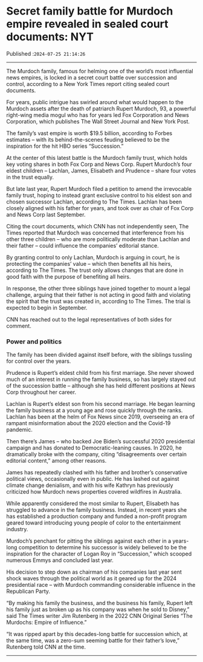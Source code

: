 # Secret family battle for Murdoch empire revealed in sealed court documents: NYT

Published :`2024-07-25 21:14:26`

---

The Murdoch family, famous for helming one of the world’s most influential news empires, is locked in a secret court battle over succession and control, according to a New York Times report citing sealed court documents.

For years, public intrigue has swirled around what would happen to the Murdoch assets after the death of patriarch Rupert Murdoch, 93, a powerful right-wing media mogul who has for years led Fox Corporation and News Corporation, which publishes The Wall Street Journal and New York Post.

The family’s vast empire is worth $19.5 billion, according to Forbes estimates – with its behind-the-scenes feuding believed to be the inspiration for the hit HBO series “Succession.”

At the center of this latest battle is the Murdoch family trust, which holds key voting shares in both Fox Corp and News Corp. Rupert Murdoch’s four eldest children – Lachlan, James, Elisabeth and Prudence – share four votes in the trust equally.

But late last year, Rupert Murdoch filed a petition to amend the irrevocable family trust, hoping to instead grant exclusive control to his eldest son and chosen successor Lachlan, according to The Times. Lachlan has been closely aligned with his father for years, and took over as chair of Fox Corp and News Corp last September.

Citing the court documents, which CNN has not independently seen, The Times reported that Murdoch was concerned that interference from his other three children – who are more politically moderate than Lachlan and their father – could influence the companies’ editorial stance.

By granting control to only Lachlan, Murdoch is arguing in court, he is protecting the companies’ value – which then benefits all his heirs, according to The Times. The trust only allows changes that are done in good faith with the purpose of benefiting all heirs.

In response, the other three siblings have joined together to mount a legal challenge, arguing that their father is not acting in good faith and violating the spirit that the trust was created in, according to The Times. The trial is expected to begin in September.

CNN has reached out to the legal representatives of both sides for comment.

### Power and politics

The family has been divided against itself before, with the siblings tussling for control over the years.

Prudence is Rupert’s eldest child from his first marriage. She never showed much of an interest in running the family business, so has largely stayed out of the succession battle – although she has held different positions at News Corp throughout her career.

Lachlan is Rupert’s eldest son from his second marriage. He began learning the family business at a young age and rose quickly through the ranks. Lachlan has been at the helm of Fox News since 2019, overseeing an era of rampant misinformation about the 2020 election and the Covid-19 pandemic.

Then there’s James – who backed Joe Biden’s successful 2020 presidential campaign and has donated to Democratic-leaning causes. In 2020, he dramatically broke with the company, citing “disagreements over certain editorial content,” among other reasons.

James has repeatedly clashed with his father and brother’s conservative political views, occasionally even in public. He has lashed out against climate change denialism, and with his wife Kathryn has previously criticized how Murdoch news properties covered wildfires in Australia.

While apparently considered the most similar to Rupert, Elisabeth has struggled to advance in the family business. Instead, in recent years she has established a production company and funded a non-profit program geared toward introducing young people of color to the entertainment industry.

Murdoch’s penchant for pitting the siblings against each other in a years-long competition to determine his successor is widely believed to be the inspiration for the character of Logan Roy in “Succession,” which scooped numerous Emmys and concluded last year.

His decision to step down as chairman of his companies last year sent shock waves through the political world as it geared up for the 2024 presidential race – with Murdoch commanding considerable influence in the Republican Party.

“By making his family the business, and the business his family, Rupert left his family just as broken up as his company was when he sold to Disney,” said The Times writer Jim Rutenberg in the 2022 CNN Original Series “The Murdochs: Empire of Influence.”

“It was ripped apart by this decades-long battle for succession which, at the same time, was a zero-sum seeming battle for their father’s love,” Rutenberg told CNN at the time.

---

